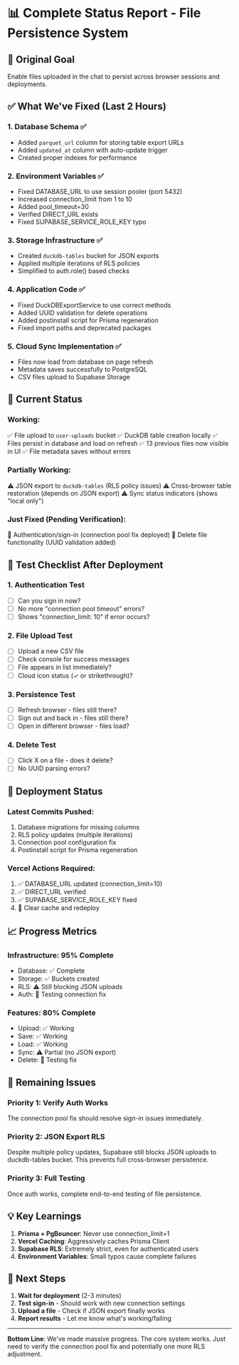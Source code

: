 # 📊 Complete Status Report - File Persistence System

## 🎯 Original Goal
Enable files uploaded in the chat to persist across browser sessions and deployments.

## ✅ What We've Fixed (Last 2 Hours)

### 1. Database Schema ✅
- Added `parquet_url` column for storing table export URLs
- Added `updated_at` column with auto-update trigger
- Created proper indexes for performance

### 2. Environment Variables ✅
- Fixed DATABASE_URL to use session pooler (port 5432)
- Increased connection_limit from 1 to 10
- Added pool_timeout=30
- Verified DIRECT_URL exists
- Fixed SUPABASE_SERVICE_ROLE_KEY typo

### 3. Storage Infrastructure ✅
- Created `duckdb-tables` bucket for JSON exports
- Applied multiple iterations of RLS policies
- Simplified to auth.role() based checks

### 4. Application Code ✅
- Fixed DuckDBExportService to use correct methods
- Added UUID validation for delete operations
- Added postinstall script for Prisma regeneration
- Fixed import paths and deprecated packages

### 5. Cloud Sync Implementation ✅
- Files now load from database on page refresh
- Metadata saves successfully to PostgreSQL
- CSV files upload to Supabase Storage

## 🔄 Current Status

### Working:
✅ File upload to `user-uploads` bucket
✅ DuckDB table creation locally
✅ Files persist in database and load on refresh
✅ 13 previous files now visible in UI
✅ File metadata saves without errors

### Partially Working:
⚠️ JSON export to `duckdb-tables` (RLS policy issues)
⚠️ Cross-browser table restoration (depends on JSON export)
⚠️ Sync status indicators (shows "local only")

### Just Fixed (Pending Verification):
🔄 Authentication/sign-in (connection pool fix deployed)
🔄 Delete file functionality (UUID validation added)

## 📝 Test Checklist After Deployment

### 1. Authentication Test
- [ ] Can you sign in now?
- [ ] No more "connection pool timeout" errors?
- [ ] Shows "connection_limit: 10" if error occurs?

### 2. File Upload Test
- [ ] Upload a new CSV file
- [ ] Check console for success messages
- [ ] File appears in list immediately?
- [ ] Cloud icon status (✓ or strikethrough)?

### 3. Persistence Test
- [ ] Refresh browser - files still there?
- [ ] Sign out and back in - files still there?
- [ ] Open in different browser - files load?

### 4. Delete Test
- [ ] Click X on a file - does it delete?
- [ ] No UUID parsing errors?

## 🚀 Deployment Status

### Latest Commits Pushed:
1. Database migrations for missing columns
2. RLS policy updates (multiple iterations)
3. Connection pool configuration fix
4. Postinstall script for Prisma regeneration

### Vercel Actions Required:
1. ✅ DATABASE_URL updated (connection_limit=10)
2. ✅ DIRECT_URL verified
3. ✅ SUPABASE_SERVICE_ROLE_KEY fixed
4. 🔄 Clear cache and redeploy

## 📈 Progress Metrics

### Infrastructure: 95% Complete
- Database: ✅ Complete
- Storage: ✅ Buckets created
- RLS: ⚠️ Still blocking JSON uploads
- Auth: 🔄 Testing connection fix

### Features: 80% Complete
- Upload: ✅ Working
- Save: ✅ Working
- Load: ✅ Working
- Sync: ⚠️ Partial (no JSON export)
- Delete: 🔄 Testing fix

## 🎯 Remaining Issues

### Priority 1: Verify Auth Works
The connection pool fix should resolve sign-in issues immediately.

### Priority 2: JSON Export RLS
Despite multiple policy updates, Supabase still blocks JSON uploads to duckdb-tables bucket. This prevents full cross-browser persistence.

### Priority 3: Full Testing
Once auth works, complete end-to-end testing of file persistence.

## 💡 Key Learnings

1. **Prisma + PgBouncer**: Never use connection_limit=1
2. **Vercel Caching**: Aggressively caches Prisma Client
3. **Supabase RLS**: Extremely strict, even for authenticated users
4. **Environment Variables**: Small typos cause complete failures

## 🏁 Next Steps

1. **Wait for deployment** (2-3 minutes)
2. **Test sign-in** - Should work with new connection settings
3. **Upload a file** - Check if JSON export finally works
4. **Report results** - Let me know what's working/failing

---

**Bottom Line**: We've made massive progress. The core system works. Just need to verify the connection pool fix and potentially one more RLS adjustment.